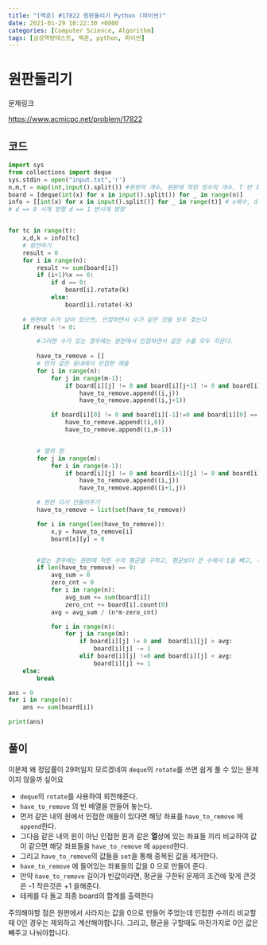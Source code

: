 ```yaml
---
title: "[백준] #17822 원판돌리기 Python (파이썬)"
date: 2021-01-29 18:22:30 +0800
categories: [Computer Science, Algorithm]
tags: [삼성역량테스트, 백준, python, 파이썬]  
---
```


# 원판돌리기

문제링크

https://www.acmicpc.net/problem/17822

## 코드

```python
import sys
from collections import deque
sys.stdin = open("input.txt",'r')
n,m,t = map(int,input().split()) #원판의 개수, 원판에 적힌 정수의 개수, T 번 회전
board = [deque(int(x) for x in input().split()) for _ in range(n)]
info = [[int(x) for x in input().split()] for _ in range(t)] # x배수, d 방향, k 칸 회전
# d == 0 시계 방향 d == 1 반시계 방향


for tc in range(t):
    x,d,k = info[tc]
    # 회전하기
    result = 0
    for i in range(n):
        result += sum(board[i])
        if (i+1)%x == 0:
            if d == 0:
                board[i].rotate(k)
            else:
                board[i].rotate(-k)
    
    # 원판에 수가 남아 있으면, 인접하면서 수가 같은 것을 모두 찾는다
    if result != 0:

        #그러한 수가 있는 경우에는 원판에서 인접하면서 같은 수를 모두 지운다.
        
        have_to_remove = []
        # 먼저 같은 원내에서 인접한 애들
        for i in range(n):
            for j in range(m-1):
                if board[i][j] != 0 and board[i][j+1] != 0 and board[i][j] == board[i][j+1]:
                    have_to_remove.append((i,j))
                    have_to_remove.append((i,j+1))

            if board[i][0] != 0 and board[i][-1]!=0 and board[i][0] == board[i][-1]:
                have_to_remove.append((i,0))
                have_to_remove.append((i,m-1))


        # 옆의 원
        for j in range(m):
            for i in range(n-1):
                if board[i][j] != 0 and board[i+1][j] != 0 and board[i][j] == board[i+1][j]:
                    have_to_remove.append((i,j))
                    have_to_remove.append((i+1,j))

        # 원판 다시 만들어주기
        have_to_remove = list(set(have_to_remove))

        for i in range(len(have_to_remove)):
            x,y = have_to_remove[i]
            board[x][y] = 0


        #없는 경우에는 원판에 적힌 수의 평균을 구하고, 평균보다 큰 수에서 1을 빼고, 작은 수에는 1을 더한다.
        if len(have_to_remove) == 0:
            avg_sum = 0
            zero_cnt = 0
            for i in range(n):
                avg_sum += sum(board[i])
                zero_cnt += board[i].count(0)
            avg = avg_sum / (n*m-zero_cnt)

            for i in range(n):
                for j in range(m):
                    if board[i][j] != 0 and  board[i][j] > avg:
                        board[i][j] -= 1
                    elif board[i][j] !=0 and board[i][j] < avg:
                        board[i][j] += 1
    else:
        break

ans = 0
for i in range(n):
    ans += sum(board[i])

print(ans)
```

## 풀이

이문제 왜 정답률이 29퍼일지 모르겠네여 `deque`의 `rotate`를 쓰면 쉽게 풀 수 있는 문제이지 않을까 싶어요

- `deque`의 `rotate`를 사용하여 회전해준다.
- `have_to_remove` 의 빈 배열을 만들어 놓는다.
- 먼저 같은 내의 원에서 인접한 애들이 있다면 해당 좌표를 `have_to_remove` 에 `append`한다.
- 그다음 같은 내의 원이 아닌 인접한 원과 같은 **열**상에 있는 좌표들 끼리 비교하여 값이 같으면 해당 좌표들을 `have_to_remove` 에 `append`한다.
- 그리고 `have_to_remove`의 값들을 `set`을 통해 중복된 값을 제거한다.
- `have_to_remove` 에 들어있는 좌표들의 값을 0 으로 만들어 준다.
- 만약 `have_to_remove` 길이가 빈값이라면, 평균을 구한뒤 문제의 조건에 맞게 큰것은 -1 작은것은 +1 을해준다.
- 테케를 다 돌고 최종 board의 합계를 출력한다

주의해야할 점은 원판에서 사라지는 값을 0으로 만들어 주었는데 인접한 수끼리 비교할때 0인 경우는 제외하고 계산해야합니다. 그리고, 평균을 구할때도 마찬가지로 0인 값은 빼주고 나눠야합니다.